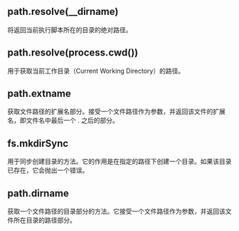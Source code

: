 
## path.resolve(__dirname) 
将返回当前执行脚本所在的目录的绝对路径。

## path.resolve(process.cwd()) 
用于获取当前工作目录（Current Working Directory）的路径。

## path.extname
获取文件路径的扩展名部分。接受一个文件路径作为参数，并返回该文件的扩展名，即文件名中最后一个 . 之后的部分。

## fs.mkdirSync
用于同步创建目录的方法。它的作用是在指定的路径下创建一个目录。如果该目录已存在，它会抛出一个错误。

## path.dirname
获取一个文件路径的目录部分的方法。它接受一个文件路径作为参数，并返回该文件所在目录的路径部分。